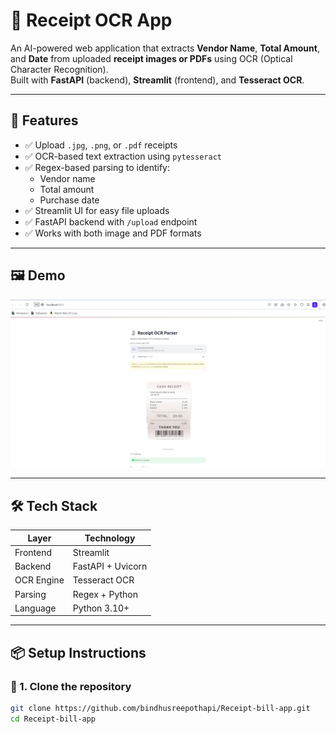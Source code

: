 
# 🧾 Receipt OCR App

An AI-powered web application that extracts **Vendor Name**, **Total Amount**, and **Date** from uploaded **receipt images or PDFs** using OCR (Optical Character Recognition).  
Built with **FastAPI** (backend), **Streamlit** (frontend), and **Tesseract OCR**.

---

## 🚀 Features

- ✅ Upload `.jpg`, `.png`, or `.pdf` receipts
- ✅ OCR-based text extraction using `pytesseract`
- ✅ Regex-based parsing to identify:
  - Vendor name
  - Total amount
  - Purchase date
- ✅ Streamlit UI for easy file uploads
- ✅ FastAPI backend with `/upload` endpoint
- ✅ Works with both image and PDF formats

---

## 🖼️ Demo

![Screenshot](screenshot.png)

---

## 🛠️ Tech Stack

| Layer      | Technology       |
|------------|------------------|
| Frontend   | Streamlit        |
| Backend    | FastAPI + Uvicorn |
| OCR Engine | Tesseract OCR    |
| Parsing    | Regex + Python   |
| Language   | Python 3.10+     |

---

## 📦 Setup Instructions

### 🔧 1. Clone the repository

```bash
git clone https://github.com/bindhusreepothapi/Receipt-bill-app.git
cd Receipt-bill-app
